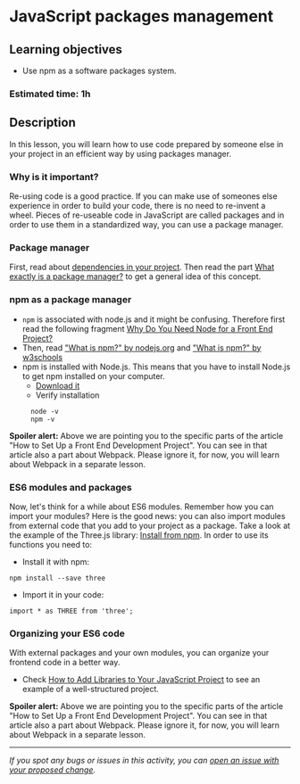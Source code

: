 # JavaScript packages management


## Learning objectives

- Use npm as a software packages system.

### Estimated time: 1h

## Description

In this lesson, you will learn how to use code prepared by someone else in your project in an efficient way by using packages manager.

### Why is it important?

Re-using code is a good practice. If you can make use of someones else experience in order to build your code, there is no need to re-invent a wheel.
Pieces of re-useable code in JavaScript are called packages and in order to use them in a standardized way, you can use a package manager.


### Package manager

First, read about [dependencies in your project](https://developer.mozilla.org/en-US/docs/Learn/Tools_and_testing/Understanding_client-side_tools/Package_management#a_dependency_in_your_project).
Then read the part [What exactly is a package manager?](https://developer.mozilla.org/en-US/docs/Learn/Tools_and_testing/Understanding_client-side_tools/Package_management#what_exactly_is_a_package_manager)
to get a general idea of this concept.

### npm as a package manager


- `npm` is associated with node.js and it might be confusing. Therefore first read the following fragment [Why Do You Need Node for a Front End Project?](https://www.freecodecamp.org/news/how-to-set-up-a-front-end-development-project/#why-do-you-need-node-for-a-front-end-project)
- Then, read ["What is npm?" by nodejs.org](https://nodejs.org/en/knowledge/getting-started/npm/what-is-npm/) and ["What is npm?" by w3schools](https://www.w3schools.com/whatis/whatis_npm.asp)
- npm is installed with Node.js. This means that you have to install Node.js to get npm installed on your computer.
    - [Download it](https://nodejs.org/en/download/) 
    - Verify installation
    ```
      node -v
      npm -v
    ```


**Spoiler alert:** Above we are pointing you to the specific parts of the article "How to Set Up a Front End Development Project". You can see in that article also a part about Webpack. Please ignore it, for now, you will learn about Webpack in a separate lesson.


### ES6 modules and packages

Now, let's think for a while about ES6 modules. Remember how you can import your modules? Here is the good news: you can also import modules from external code that you add to your project as a package.
Take a look at the example of the Three.js library: [Install from npm](https://threejs.org/docs/index.html#manual/en/introduction/Installation). In order to use its functions you need to:

- Install it with npm:
```
npm install --save three
```
- Import it in your code:

```
import * as THREE from 'three';
```

### Organizing your ES6 code

With external packages and your own modules, you can organize your frontend code in a better way.
-  Check [How to Add Libraries to Your JavaScript Project](https://www.freecodecamp.org/news/how-to-set-up-a-front-end-development-project#how-to-add-libraries-to-your-javascript-project) to see an example of a well-structured project.


**Spoiler alert:** Above we are pointing you to the specific parts of the article "How to Set Up a Front End Development Project". You can see in that article also a part about Webpack. Please ignore it, for now, you will learn about Webpack in a separate lesson.

------

_If you spot any bugs or issues in this activity, you can [open an issue with your proposed change](https://github.com/microverseinc/curriculum-transversal-skills/blob/main/git-github/articles/open_issue.md)._
